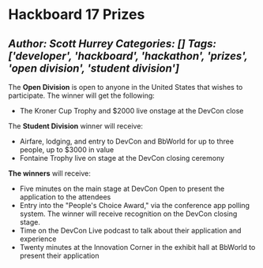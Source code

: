 # Hackboard 17 Prizes
*Author: Scott Hurrey*
*Categories: []*
*Tags: ['developer', 'hackboard', 'hackathon', 'prizes', 'open division', 'student division']*
---
The **Open Division** is open to anyone in the United States that wishes to
participate. The winner will get the following:

  * The Kroner Cup Trophy and $2000 live onstage at the DevCon close

The **Student Division** winner will receive:

  * Airfare, lodging, and entry to DevCon and BbWorld for up to three people, up to $3000 in value
  * Fontaine Trophy live on stage at the DevCon closing ceremony

**The winners** will receive:

  * Five minutes on the main stage at DevCon Open to present the application to the attendees
  * Entry into the "People's Choice Award," via the conference app polling system. The winner will receive recognition on the DevCon closing stage.
  * Time on the DevCon Live podcast to talk about their application and experience
  * Twenty minutes at the Innovation Corner in the exhibit hall at BbWorld to present their application

